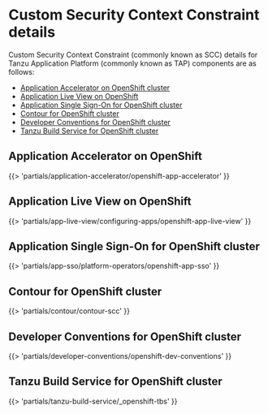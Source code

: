 # Custom Security Context Constraint details

Custom Security Context Constraint (commonly known as SCC) details for 
Tanzu Application Platform (commonly known as TAP) components are as follows:

- [Application Accelerator on OpenShift cluster](#acc-scc)
- [Application Live View on OpenShift](#alv-scc)
- [Application Single Sign-On for OpenShift cluster](#app-sso-scc)
- [Contour for OpenShift cluster](#contour-scc)
- [Developer Conventions for OpenShift cluster](#dev-conv-scc)
- [Tanzu Build Service for OpenShift cluster](#tbs-scc)

## <a id='acc-scc'></a>Application Accelerator on OpenShift

<!-- The below partial is in the docs-tap/partials directory -->

{{> 'partials/application-accelerator/openshift-app-accelerator' }}

## <a id='alv-scc'></a>Application Live View on OpenShift

<!-- The below partial is in the docs-tap/partials directory -->

{{> 'partials/app-live-view/configuring-apps/openshift-app-live-view' }}

## <a id='app-sso-scc'></a>Application Single Sign-On for OpenShift cluster

<!-- The below partial is in the docs-tap/partials directory -->

{{> 'partials/app-sso/platform-operators/openshift-app-sso' }}

## <a id='contour-scc'></a> Contour for OpenShift cluster

<!-- The below partial is in the docs-tap/partials directory -->

{{> 'partials/contour/contour-scc' }}

## <a id='dev-conv-scc'></a>Developer Conventions for OpenShift cluster

<!-- The below partial is in the docs-tap/partials directory -->

{{> 'partials/developer-conventions/openshift-dev-conventions' }}

## <a id='tbs-scc'></a>Tanzu Build Service for OpenShift cluster

<!-- The below partial is in the docs-tap/partials directory -->

{{> 'partials/tanzu-build-service/_openshift-tbs' }}
